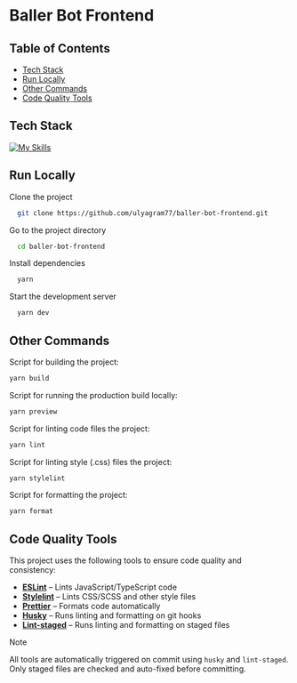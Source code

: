 # Baller Bot Frontend

## Table of Contents

- [Tech Stack](#tech-stack)
- [Run Locally](#run-locally)
- [Other Commands](#other-commands)
- [Code Quality Tools](#code-quality-tools)

## Tech Stack

[![My Skills](https://skillicons.dev/icons?i=ts,react,tailwind,vite&theme=dark)](https://skillicons.dev)

## Run Locally

Clone the project

```bash
  git clone https://github.com/ulyagram77/baller-bot-frontend.git
```

Go to the project directory

```bash
  cd baller-bot-frontend
```

Install dependencies

```bash
  yarn
```

Start the development server

```bash
  yarn dev
```

## Other Commands

Script for building the project:

```bash
yarn build
```

Script for running the production build locally:

```bash
yarn preview
```

Script for linting code files the project:

```bash
yarn lint
```

Script for linting style (.css) files the project:

```bash
yarn stylelint
```

Script for formatting the project:

```bash
yarn format
```

## Code Quality Tools

This project uses the following tools to ensure code quality and consistency:

- **[ESLint](https://eslint.org/)** – Lints JavaScript/TypeScript code
- **[Stylelint](https://stylelint.io/)** – Lints CSS/SCSS and other style files
- **[Prettier](https://prettier.io/)** – Formats code automatically
- **[Husky](https://typicode.github.io/husky/)** – Runs linting and formatting on git hooks
- **[Lint-staged](https://github.com/okonet/lint-staged)** – Runs linting and formatting on staged files

> [!NOTE]
> All tools are automatically triggered on commit using `husky` and `lint-staged`.  
> Only staged files are checked and auto-fixed before committing.
